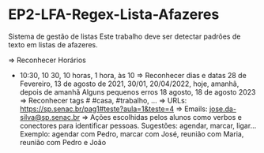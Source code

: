 # EP2-LFA-Regex-Lista-Afazeres
Sistema de gestão de listas
Este trabalho deve ser detectar padrões de texto em listas de afazeres. 

⇒ Reconhecer Horários
- 10:30, 10 30, 10 horas, 1 hora, às 10
⇒ Reconhecer dias e datas
28 de Fevereiro, 13 de agosto de 2021, 30/01, 20/04/2022, hoje, amanhã, depois de amanhã
Alguns pequenos erros
18 agosto, 18 de agosto 2023
⇒ Reconhecer tags #
#casa, #trabalho, ...
⇒ URLs: https://sp.senac.br/pag1#teste?aula=1&teste=4
⇒ Emails: jose.da-silva@sp.senac.br
⇒ Ações escolhidas pelos alunos como verbos e conectores para identificar pessoas.
Sugestões: agendar, marcar, ligar…
Exemplo: agendar com Pedro, marcar com José, reunião com Maria, reunião com Pedro e João
